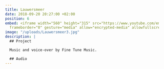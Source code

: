 ```yaml
---
title: Lauwersmeer
date: 2018-09-20 20:27:00 +02:00
position: 6
embed: <iframe width="560" height="315" src="https://www.youtube.com/embed/uaxbj3yd0Vw?rel=0&amp;showinfo=0"
  frameborder="0" gesture="media" allow="encrypted-media" allowfullscreen></iframe>
image: "/uploads/Lauwersmeer3.jpg"
description: |
  ## Project

  Music and voice-over by Fine Tune Music.

  ## Audio
---
```



